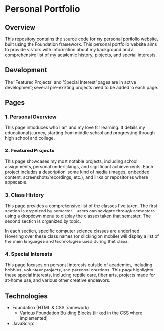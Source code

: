 # Personal Portfolio
## Overview
This repository contains the source code for my personal portfolio website, built using the Foundation framework. This personal portfolio website aims to provide visitors with information about my background and a comprehensive list of my academic history, projects, and special interests.

## Development
The 'Featured Projects' and 'Special Interest' pages are in active development; several pre-existing projects need to be added to each page.

## Pages
### 1. Personal Overview
This page introduces who I am and my love for learning. It details my educational journey, starting from middle school and progressing through high school and college.

### 2. Featured Projects
This page showcases my most notable projects, including school assignments, personal undertakings, and significant achievements. Each project includes a description, some kind of media (images, embedded content, screenshots/recordings, etc.), and links or repositories where applicable.

### 3. Class History
This page provides a comprehensive list of the classes I've taken. The first section is organized by semester - users can navigate through semesters using a dropdown menu to display the classes taken that semester. The second section is organized by topic. 

In each section, specific computer science classes are underlined. Hovering over these class names (or clicking on mobile) will display a list of the main languages and technologies used during that class.

### 4. Special Interests
This page focuses on personal interests outside of academics, including hobbies, volunteer projects, and personal creations. This page highlights these special interests, including reptile care, fiber arts, projects made for at-home use, and various other creative endeavors.

## Technologies
- Foundation (HTML & CSS framework)
  - Various Foundation Building Blocks (linked in the CSS where implemented)
- JavaScript
